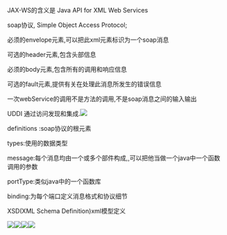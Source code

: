JAX-WS的含义是 Java API for XML Web Services

  

  

soap协议, Simple Object Access Protocol;

必须的envelope元素,可以把此xml元素标识为一个soap消息

可选的header元素,包含头部信息

必须的body元素,包含所有的调用和响应信息

可选的fault元素,提供有关在处理此消息所发生的错误信息

一次webService的调用不是方法的调用,不是soap消息之间的输入输出

UDDI 通过访问发现和集成.![](https://cdn.nlark.com/yuque/0/2023/png/25651796/1673099169143-83b2c4ed-3dbf-4f3c-87a6-814e71db6d50.png)

definitions :soap协议的根元素

types:使用的数据类型

message:每个消息均由一个或多个部件构成,,可以把他当做一个java中一个函数调用的参数

portType:类似java中的一个函数库

binding:为每个端口定义消息格式和协议细节

XSD(XML Schema Definition)xml模型定义

![](https://cdn.nlark.com/yuque/0/2023/png/25651796/1673105588885-152f9d09-d16d-4787-b5e9-00791bd91f0f.png)![](https://cdn.nlark.com/yuque/0/2023/png/25651796/1673105588777-91e8e2ac-f24f-401d-a2e8-f19ba2595d19.png)![](https://cdn.nlark.com/yuque/0/2023/png/25651796/1673105588800-f7ea1947-64ec-4ff6-9e12-f649b42b9b0b.png)![](https://cdn.nlark.com/yuque/0/2023/png/25651796/1673105588686-4dd67ef6-92a3-41a2-8802-22c14ecb3d5d.png)
